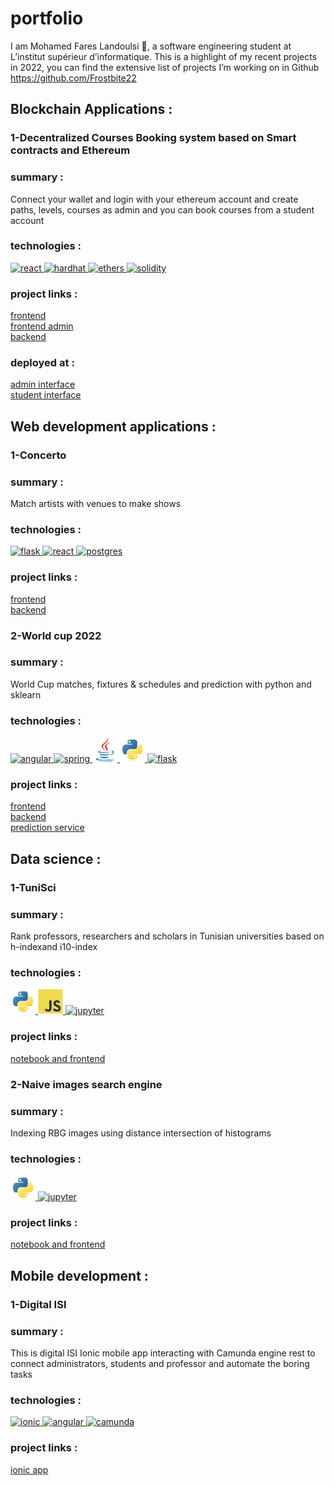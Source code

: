 # portfolio 

I am Mohamed Fares Landoulsi 👋, a software engineering student at L’institut supérieur d’informatique. This is a highlight of my recent projects in 2022, you can find the extensive list of projects I’m working on in Github https://github.com/Frostbite22

## Blockchain Applications :
### 1-Decentralized Courses Booking system based on Smart contracts and Ethereum
### summary :
Connect your wallet and login with your ethereum account and create paths, levels, courses as admin and you can book courses from a student account
### technologies :
<p><a href="https://reactjs.org/" target="_blank" rel="noreferrer"> <img src="https://reactjs.org/favicon.ico" alt="react" width="40" height="40"/> </a><a href="https://hardhat.org/" target="_blank" rel="noreferrer"> <img src="https://seeklogo.com/images/H/hardhat-logo-888739EBB4-seeklogo.com.png" alt="hardhat" width="40" height="40"/> </a> <a href="https://docs.ethers.io/v5/" target="_blank" rel="noreferrer"> <img src="https://docs.ethers.io/v5/static/logo.svg" alt="ethers" width="40" height="40"/> </a><a href="https://docs.soliditylang.org/en/v0.8.17/" target="_blank" rel="noreferrer"> <img src="https://docs.soliditylang.org/en/v0.8.17/_static/logo.svg" alt="solidity" width="40" height="40"/> </a></p>

### project links :
[frontend](https://github.com/Frostbite22/DecentralizedCoursesBookingSystemFront)<br>
[frontend admin](https://github.com/Frostbite22/DecentralizedCoursesBookingSystemFrontAdmin)<br>
[backend](https://github.com/Frostbite22/DecentralizedCoursesBookingSystemFrontAdmin)<br>

### deployed at : 
[admin interface ](https://frostbite22.github.io/DecentralizedCoursesBookingSystemFrontAdmin)<br>
[student interface ](https://frostbite22.github.io/DecentralizedCoursesBookingSystemFront)<br>

## Web development applications :
### 1-Concerto
### summary :
Match artists with venues to make shows
### technologies :
<p><a href="https://flask.palletsprojects.com/" target="_blank" rel="noreferrer"> <img src="https://www.vectorlogo.zone/logos/pocoo_flask/pocoo_flask-icon.svg" alt="flask" width="40" height="40"/> </a><a href="https://reactjs.org/" target="_blank" rel="noreferrer"> <img src="https://reactjs.org/favicon.ico" alt="react" width="40" height="40"/> </a><a href="https://www.postgresql.org/" target="_blank" rel="noreferrer"> <img src="https://www.postgresql.org/media/img/about/press/elephant.png" alt="postgres" width="40" height="40"/> </a></p>

### project links :
[frontend](https://github.com/Frostbite22/Concerto-Frontend-React)<br>
[backend](https://github.com/Frostbite22/Concerto-backend-Flask)<br>

### 2-World cup 2022 
### summary :
World Cup matches, fixtures & schedules and prediction with python and sklearn 
### technologies :
<p><a href="https://angular.io" target="_blank" rel="noreferrer"> <img src="https://angular.io/assets/images/logos/angular/angular.svg" alt="angular" width="40" height="40"/></a><a href="https://spring.io/" target="_blank" rel="noreferrer"> <img src="https://www.vectorlogo.zone/logos/springio/springio-icon.svg" alt="spring" width="40" height="40"/> </a><a href="https://www.java.com" target="_blank" rel="noreferrer"> <img src="https://raw.githubusercontent.com/devicons/devicon/master/icons/java/java-original.svg" alt="java" width="40" height="40"/> </a> <a href="https://www.python.org" target="_blank" rel="noreferrer"> <img src="https://raw.githubusercontent.com/devicons/devicon/master/icons/python/python-original.svg" alt="python" width="40" height="40"/> </a><a href="https://flask.palletsprojects.com/" target="_blank" rel="noreferrer"> <img src="https://www.vectorlogo.zone/logos/pocoo_flask/pocoo_flask-icon.svg" alt="flask" width="40" height="40"/> </a></p>

### project links :
[frontend](https://github.com/Frostbite22/formationFrontAngular)<br>
[backend](https://github.com/Frostbite22/worldcup)<br>
[prediction service](https://github.com/Frostbite22/matchPredictionService)<br>

## Data science :
### 1-TuniSci
### summary :
Rank professors, researchers and scholars in Tunisian universities based on h-indexand i10-index
### technologies :
<p> <a href="https://www.python.org" target="_blank" rel="noreferrer"> <img src="https://raw.githubusercontent.com/devicons/devicon/master/icons/python/python-original.svg" alt="python" width="40" height="40"/> </a><a href="https://developer.mozilla.org/en-US/docs/Web/JavaScript" target="_blank" rel="noreferrer"> <img src="https://raw.githubusercontent.com/devicons/devicon/master/icons/javascript/javascript-original.svg" alt="javascript" width="40" height="40"/> </a> <a href="https://jupyter.org" target="_blank" rel="noreferrer"> <img src="https://jupyter.org/assets/logos/rectanglelogo-greytext-orangebody-greymoons.svg" alt="jupyter" width="80" height="40"/> </a></p>

### project links :
[notebook and frontend](https://github.com/Frostbite22/TuniSci)<br>

### 2-Naive images search engine
### summary :
Indexing RBG images using distance intersection of histograms 
### technologies :
<p> <a href="https://www.python.org" target="_blank" rel="noreferrer"> <img src="https://raw.githubusercontent.com/devicons/devicon/master/icons/python/python-original.svg" alt="python" width="40" height="40"/> </a> <a href="https://jupyter.org" target="_blank" rel="noreferrer"> <img src="https://jupyter.org/assets/logos/rectanglelogo-greytext-orangebody-greymoons.svg" alt="jupyter" width="80" height="40"/> </a></p>

### project links :
[notebook and frontend](https://github.com/Frostbite22/TuniSci)<br>

## Mobile development :
### 1-Digital ISI
### summary :
This is digital ISI Ionic mobile app interacting with Camunda engine rest to connect administrators, students and professor and automate the boring tasks
### technologies :
<p><a href="https://ionicframework.com" target="_blank" rel="noreferrer"> <img src="https://upload.wikimedia.org/wikipedia/commons/d/d1/Ionic_Logo.svg" alt="ionic" width="40" height="40"/> </a><a href="https://angular.io" target="_blank" rel="noreferrer"> <img src="https://angular.io/assets/images/logos/angular/angular.svg" alt="angular" width="40" height="40"/> </a><a href="https://camunda.com/" target="_blank" rel="noreferrer"> <img src="https://camunda.com/wp-content/uploads/2020/05/logo-camunda-black.svg" alt="camunda" width="80" height="40"/> </a></p>

### project links :
[ionic app](https://github.com/Frostbite22/Digitalisi-Ionic-App)<br>

